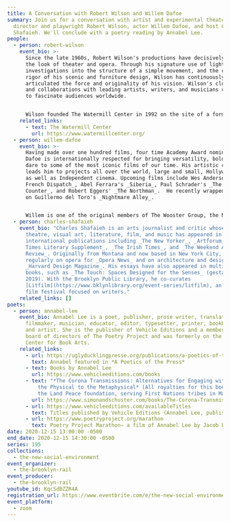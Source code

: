 ```yaml
---
title: A Conversation with Robert Wilson and Willem Dafoe
summary: Join us for a conversation with artist and experimental theater stage
  director and playwright Robert Wilson, actor Willem Dafoe, and host Charles
  Shafaieh. We'll conclude with a poetry reading by Annabel Lee.
people:
  - person: robert-wilson
    event_bio: >-
      Since the late 1960s, Robert Wilson's productions have decisively shaped
      the look of theater and opera. Through his signature use of light, his
      investigations into the structure of a simple movement, and the classical
      rigor of his scenic and furniture design, Wilson has continuously
      articulated the force and originality of his vision. Wilson's close ties
      and collaborations with leading artists, writers, and musicians continue
      to fascinate audiences worldwide.


      Wilson founded The Watermill Center in 1992 on the site of a former Western Union communication research facility near Southampton, Long Island, about two hours from New York City. Watermill fosters research in the arts of the stage, providing young and emerging artists with a unique environment for creation and exploration in theater and all its related art forms, and developing a strong global network transcending age, experience, social, religious and cultural backgrounds.  Watermill supports projects that integrate different genres and art forms, break with traditional forms of representation, and develop democratic and cross-cultural approaches. Watermill is about living and working together, and creating your own environment and sharing this experience with others.
    related_links:
      - text: The Watermill Center
        url: https://www.watermillcenter.org/
  - person: willem-dafoe
    event_bio: >-
      Having made over one hundred films, four time Academy Award nominee Willem
      Dafoe is internationally respected for bringing versatility, boldness, and
      dare to some of the most iconic films of our time. His artistic curiosity
      leads him to projects all over the world, large and small, Hollywood films
      as well as Independent cinema. Upcoming films include Wes Anderson's _The
      French Dispatch_, Abel Ferrara's _Siberia_, Paul Schrader's _The Card
      Counter_, and Robert Eggers' _The Northman_.  He recently wrapped shooting
      on Guillermo del Toro's _Nightmare Alley_.


      Willem is one of the original members of The Wooster Group, the New York based experimental theatre collective. He created and performed in all of the group's work from 1977 through 2005, both in the U.S. and internationally. Since then, he has worked with theatre directors Richard Foreman, Robert Wilson, Romeo Castellucci, and performance artist Marina Abramovic.
  - person: charles-shafaieh
    event_bio: "Charles Shafaieh is an arts journalist and critic whose writing on
      theatre, visual art, literature, film, and music has appeared in numerous
      international publications including _The New Yorker_, _Artforum_, _The
      Times Literary Supplement_, _The Irish Times_, and _The Weekend Australian
      Review_. Originally from Montana and now based in New York City, he writes
      regularly on opera for _Opera News_ and on architecture and design for
      _Harvard Design Magazine_. His essays have also appeared in multiple
      books, such as _The Touch: Spaces Designed for the Senses_ (gestalten
      2019). With the Brooklyn Public Library, he co-curates
      [Litfilm](https://www.bklynlibrary.org/event-series/litfilm), an annual
      film festival focused on writers."
    related_links: []
poets:
  - person: annabel-lee
    event_bio: Annabel Lee is a poet, publisher, prose writer, translator,
      filmmaker, musician, educator, editor, typesetter, printer, bookbinder,
      and artist. She is the publisher of Vehicle Editions and a member of the
      board of directors of The Poetry Project and was formerly on the board at
      Center for Book Arts.
    related_links:
      - url: https://uglyducklingpresse.org/publications/a-poetics-of-the-press/
        text: Annabel featured in *A Poetics of the Press*
      - text: Books by Annabel Lee
        url: https://www.vehicleeditions.com/books
      - text: "*The Corona Transmissions: Alternatives for Engaging with COVID-19—from
          the Physical to the Metaphysical* (All royalties for this book go to
          the Land Peace foundation, serving First Nations tribes in Maine)"
        url: https://www.simonandschuster.com/books/The-Corona-Transmissions/Sherri-Mitchell/9781644113073
      - url: https://www.vehicleeditions.com/availableTitles
        text: Titles published by Vehicle Editions (Annabel Lee, publisher)
      - url: https://www.poetryproject.org/marathon
        text: Poetry Project Marathon— a film of Annabel Lee by Jacob Burckhardt
date: 2020-12-15 13:00:00 -0500
end_date: 2020-12-15 14:30:00 -0500
series: 195
collections:
  - the-new-social-environment
event_organizer:
  - the-brooklyn-rail
event_producer:
  - the-brooklyn-rail
youtube_id: KqcSdBZZR4A
registration_url: https://www.eventbrite.com/e/the-new-social-environment-195-robert-wilson-and-willem-dafoe-tickets-132178057127
event_platform:
  - zoom
---
```

